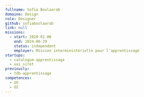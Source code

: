 ```yaml
---
fullname: Sofia Boulaarab
domaine: Design
role: Designer
github: sofiaboulaarab
link: null
missions:
  - start: 2020-01-06
    end: 2024-06-29
    status: independent
    employer: Mission interministérielle pour l'apprentissage
startups:
  - catalogue-apprentissage
  - uai_siret
previously:
  - tdb-apprentissage
competences:
  - UX
  - UI
---
```

